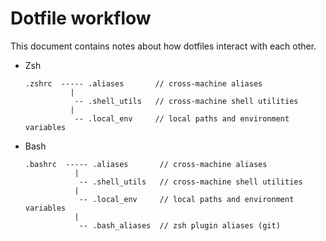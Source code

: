# Dotfile workflow

This document contains notes about how dotfiles interact with each other.

*   Zsh
    ```plaintext
    .zshrc  ----- .aliases       // cross-machine aliases
              |
               -- .shell_utils   // cross-machine shell utilities
              |
               -- .local_env     // local paths and environment variables
    ```

*   Bash
    ```plaintext
    .bashrc  ----- .aliases       // cross-machine aliases
               |
                -- .shell_utils   // cross-machine shell utilities
               |
                -- .local_env     // local paths and environment variables
               |
                -- .bash_aliases  // zsh plugin aliases (git)
    ```
